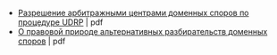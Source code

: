 
* [Разрешение арбитражными центрами доменных споров по процедуре UDRP](https://law-journal.hse.ru/data/2015/01/15/1107255612/%D0%A2%D0%B5%D1%80%D0%B5%D0%BD%D1%82%D1%8C%D0%B5%D0%B2%D0%B0.pdf) | pdf
* [О правовой природе альтернативных разбирательств доменных споров](http://arbitrationreview.ru/wp-content/uploads/2017/10/%E2%84%96-1-2017-vestnik1.pdf) | pdf
